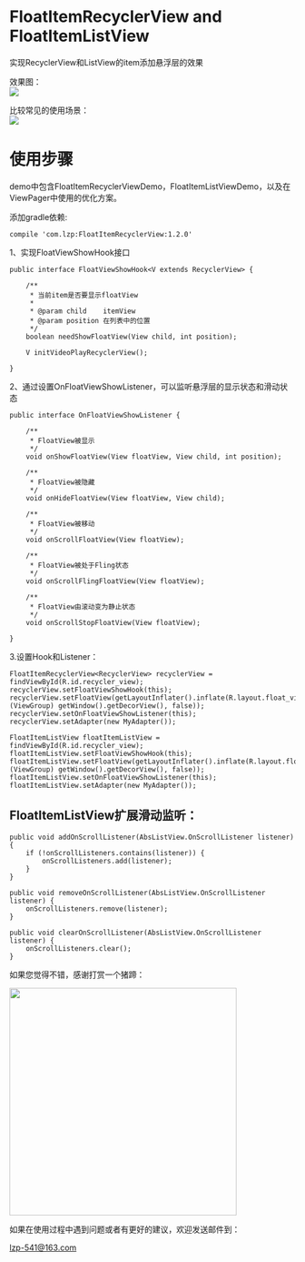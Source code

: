 # FloatItemRecyclerView and FloatItemListView
实现RecyclerView和ListView的item添加悬浮层的效果

效果图：</br>
<img src="https://img-blog.csdnimg.cn/20181115111726932.gif"/>

比较常见的使用场景：</br>
<img src="https://img-blog.csdnimg.cn/20181115114931803.gif"/>

<h1>使用步骤</h1>

demo中包含FloatItemRecyclerViewDemo，FloatItemListViewDemo，以及在ViewPager中使用的优化方案。

添加gradle依赖:

    compile 'com.lzp:FloatItemRecyclerView:1.2.0'

1、实现FloatViewShowHook接口

    public interface FloatViewShowHook<V extends RecyclerView> {

        /**
         * 当前item是否要显示floatView
         *
         * @param child    itemView
         * @param position 在列表中的位置
         */
        boolean needShowFloatView(View child, int position);

        V initVideoPlayRecyclerView();

    }

2、通过设置OnFloatViewShowListener，可以监听悬浮层的显示状态和滑动状态

    public interface OnFloatViewShowListener {

        /**
         * FloatView被显示
         */
        void onShowFloatView(View floatView, View child, int position);

        /**
         * FloatView被隐藏
         */
        void onHideFloatView(View floatView, View child);

        /**
         * FloatView被移动
         */
        void onScrollFloatView(View floatView);

        /**
         * FloatView被处于Fling状态
         */
        void onScrollFlingFloatView(View floatView);

        /**
         * FloatView由滚动变为静止状态
         */
        void onScrollStopFloatView(View floatView);

    }
    
3.设置Hook和Listener：
    
    FloatItemRecyclerView<RecyclerView> recyclerView = findViewById(R.id.recycler_view);
    recyclerView.setFloatViewShowHook(this);
    recyclerView.setFloatView(getLayoutInflater().inflate(R.layout.float_view, (ViewGroup) getWindow().getDecorView(), false));
    recyclerView.setOnFloatViewShowListener(this);
    recyclerView.setAdapter(new MyAdapter());
    
    FloatItemListView floatItemListView = findViewById(R.id.recycler_view);
    floatItemListView.setFloatViewShowHook(this);
    floatItemListView.setFloatView(getLayoutInflater().inflate(R.layout.float_view, (ViewGroup) getWindow().getDecorView(), false));
    floatItemListView.setOnFloatViewShowListener(this);
    floatItemListView.setAdapter(new MyAdapter());
    
## FloatItemListView扩展滑动监听：

    public void addOnScrollListener(AbsListView.OnScrollListener listener) {
        if (!onScrollListeners.contains(listener)) {
            onScrollListeners.add(listener);
        }
    }

    public void removeOnScrollListener(AbsListView.OnScrollListener listener) {
        onScrollListeners.remove(listener);
    }

    public void clearOnScrollListener(AbsListView.OnScrollListener listener) {
        onScrollListeners.clear();
    }
    
如果您觉得不错，感谢打赏一个猪蹄：

<img width=400 height=400 src="https://camo.githubusercontent.com/9a9587578e25bb3bc917c25cd772ab3ae554e4c7/68747470733a2f2f696d672d626c6f672e6373646e2e6e65742f323031383036313931383539343333343f77617465726d61726b2f322f746578742f6148523063484d364c7939696247396e4c6d4e7a5a473475626d56304c3355774d54457a4d5455354e6a413d2f666f6e742f3561364c354c32542f666f6e7473697a652f3430302f66696c6c2f49304a42516b46434d413d3d2f646973736f6c76652f3730"/>

如果在使用过程中遇到问题或者有更好的建议，欢迎发送邮件到：</br>

lzp-541@163.com

    

